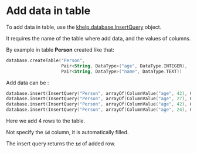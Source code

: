 # Add data in table

To add data in table, use the [khelp.database.InsertQuery](../src/khelp/database/InsertQuery.kt) object.

It requires the name of the table where add data, and the values of columns.

By example in table **Person** created like that:

````Kotlin
database.createTable("Person",
                     Pair<String, DataType>("age", DataType.INTEGER),
                     Pair<String, DataType>("name", DataType.TEXT))
````

Add data can be :

````Kotlin
database.insert(InsertQuery("Person", arrayOf(ColumnValue("age", 42), ColumnValue("name", "Toto"))))
database.insert(InsertQuery("Person", arrayOf(ColumnValue("age", 27), ColumnValue("name", "Titi"))))
database.insert(InsertQuery("Person", arrayOf(ColumnValue("age", 42), ColumnValue("name", "Large name"))))
database.insert(InsertQuery("Person", arrayOf(ColumnValue("age", 24), ColumnValue("name", "Joe"))))
````

Here we add 4 rows to the table.

Not specify the **`id`** column, it is automatically filled.

The insert query returns the **`id`** of added row.
